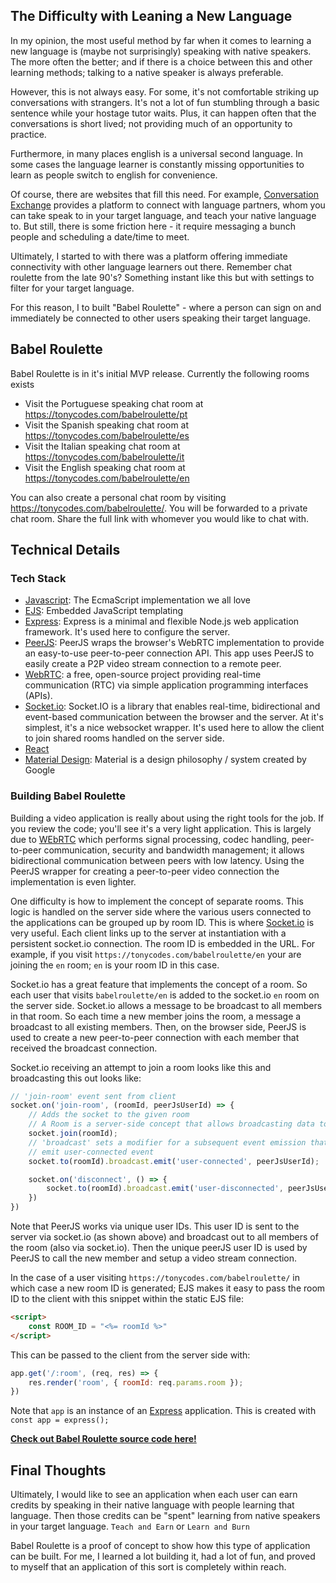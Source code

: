 ## The Difficulty with Leaning a New Language
In my opinion, the most useful method by far when it comes to learning a new language is (maybe not surprisingly) speaking with native speakers. The more often the better; and if there is a choice between this and other learning methods; talking to a native speaker is always preferable.

However, this is not always easy. For some, it's not comfortable striking up conversations with strangers. It's not a lot of fun stumbling through a basic sentence while your hostage tutor waits. Plus, it can happen often that the conversations is short lived; not providing much of an opportunity to practice. 

Furthermore, in many places english is a universal second language. In some cases the language learner is constantly missing opportunities to learn as people switch to english for convenience.

Of course, there are websites that fill this need. For example, [Conversation Exchange](https://conversationexchange.com/) provides a platform to connect with language partners, whom you can take speak to in your target language, and teach your native language to. But still, there is some friction here - it require messaging a bunch people and scheduling a date/time to meet. 

Ultimately, I started to with there was a platform offering immediate connectivity with other language learners out there. Remember chat roulette from the late 90's? Something instant like this but with settings to filter for your target language. 

For this reason, I to built "Babel Roulette" - where a person can sign on and immediately be connected to other users speaking their target language. 

## Babel Roulette 
Babel Roulette is in it's initial MVP release. Currently the following rooms exists 

- Visit the Portuguese speaking chat room at https://tonycodes.com/babelroulette/pt
- Visit the Spanish speaking chat room at https://tonycodes.com/babelroulette/es
- Visit the Italian speaking chat room at https://tonycodes.com/babelroulette/it
- Visit the English speaking chat room at https://tonycodes.com/babelroulette/en 

You can also create a personal chat room by visiting https://tonycodes.com/babelroulette/. You will be forwarded to a private chat room. Share the full link with whomever you would like to chat with. 

## Technical Details

### Tech Stack
* [Javascript](https://www.javascript.com/): The EcmaScript implementation we all love
* [EJS](https://ejs.co/): Embedded JavaScript templating
* [Express](https://expressjs.com/): Express is a minimal and flexible Node.js web application framework. It's used here to configure the server.
* [PeerJS](https://peerjs.com/): PeerJS wraps the browser's WebRTC implementation to provide an easy-to-use peer-to-peer connection API. This app uses PeerJS to easily create a P2P video stream connection to a remote peer.
* [WebRTC](https://webrtc.org/): a free, open-source project providing real-time communication (RTC) via simple application programming interfaces (APIs).
* [Socket.io](https://socket.io/): Socket.IO is a library that enables real-time, bidirectional and event-based communication between the browser and the server. At it's simplest, it's a nice websocket wrapper. It's used here to allow the client to join shared rooms handled on the server side.
* [React](https://reactjs.org/)
* [Material Design](https://material.io/design): Material is a design philosophy / system created by Google

### Building Babel Roulette
Building a video application is really about using the right tools for the job. If you review the code; you'll see it's a very light application. This is largely due to [WEbRTC](https://webrtc.org/) which performs signal processing, codec handling, peer-to-peer communication, security and bandwidth management; it allows bidirectional communication between peers with low latency. Using the PeerJS wrapper for creating a peer-to-peer video connection the implementation is even lighter.

One difficulty is how to implement the concept of separate rooms. This logic is handled on the server side where the various users connected to the applications can be grouped up by room ID. This is where [Socket.io](https://socket.io/) is very useful. Each client links up to the server at instantiation with a persistent socket.io connection. The room ID is embedded in the URL. For example, if you visit `https://tonycodes.com/babelroulette/en` your are joining the `en` room; `en` is your room ID in this case. 

Socket.io has a great feature that implements the concept of a room. So each user that visits `babelroulette/en` is added to the socket.io `en` room on the server side. Socket.io allows a message to be broadcast to all members in that room. So each time a new member joins the room, a message a broadcast to all existing members. Then, on the browser side, PeerJS is used to create a new peer-to-peer connection with each member that received the broadcast connection. 

Socket.io receiving an attempt to join a room looks like this and broadcasting this out looks like: 
```js
// 'join-room' event sent from client
socket.on('join-room', (roomId, peerJsUserId) => {
    // Adds the socket to the given room
    // A Room is a server-side concept that allows broadcasting data to a subset of clients
    socket.join(roomId);
    // 'broadcast' sets a modifier for a subsequent event emission that the event data will only be broadcast to every sockets but the sender.
    // emit user-connected event
    socket.to(roomId).broadcast.emit('user-connected', peerJsUserId);

    socket.on('disconnect', () => {
        socket.to(roomId).broadcast.emit('user-disconnected', peerJsUserId);
    })
})
```

Note that PeerJS works via unique user IDs. This user ID is sent to the server via socket.io (as shown above) and broadcast out to all members of the room (also via socket.io). Then the unique peerJS user ID is used by PeerJS to call the new member and setup a video stream connection.

In the case of a user visiting `https://tonycodes.com/babelroulette/` in which case a new room ID is generated; EJS makes it easy to pass the room ID to the client with this snippet within the static EJS file:

```html
<script>
    const ROOM_ID = "<%= roomId %>"
</script>
```

This can be passed to the client from the server side with: 

```js
app.get('/:room', (req, res) => {
    res.render('room', { roomId: req.params.room });
})
```

Note that `app` is an instance of an [Express](https://expressjs.com/) application. This is created with `const app = express();`

__[Check out Babel Roulette source code here!](https://github.com/tonyOreglia/babel-roulette)__

## Final Thoughts 
Ultimately, I would like to see an application when each user can earn credits by speaking in their native language with people learning that language. Then those credits can be "spent" learning from native speakers in your target language. 
`Teach and Earn` or `Learn and Burn`

Babel Roulette is a proof of concept to show how this type of application can be built. For me, I learned a lot building it, had a lot of fun, and proved to myself that an application of this sort is completely within reach.